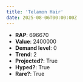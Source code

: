 ```yaml
---
title: 'Telamon Hair'
date: 2025-08-06T00:00:00Z
---
```

- **RAP**: 696670
- **Value**: 2400000
- **Demand level**: 0
- **Trend**: 2
- **Projected?**: True
- **Hyped?**: True
- **Rare?**: True
